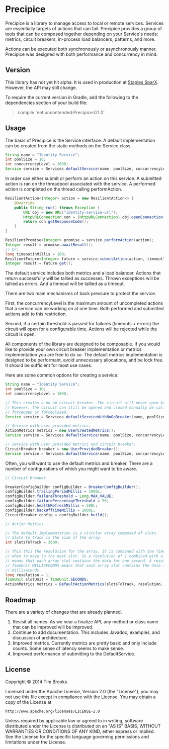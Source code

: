 # Precipice

Precipice is a library to manage access to local or remote services. Services are essentially targets of actions that
 can fail. Precipice provides a group of tools that can be composed together depending on your Service's needs: metrics,
circuit breakers, in-process load balancers, patterns, and more.

Actions can be executed both synchronously or asynchronously manner. Precipice was designed with both performance and
concurrency in mind.

## Version

This library has not yet hit alpha. It is used in production at [Staples SparX](http://www.staples-sparx.com). However,
the API may still change.

To require the current version in Gradle, add the following to the dependencies section of your build file:
> compile 'net.uncontended:Precipice:0.1.0'

## Usage

The basis of Precipice is the Service interface. A default implementation can be created from the static methods on the Service class.

```java
String name = "Identity Service";
int poolSize = 10;
int concurrencyLevel = 1000;
Service service = Services.defaultService(name, poolSize, concurrencyLevel);
```

In order can either submit or perform an action on this service. A submitted action is ran on the threadpool associated with the service. A performed action is completed on the thread calling performAction.

```java
ResilientAction<Integer> action = new ResilientAction<> {
    @Override
    public String run() throws Exception {
        URL obj = new URL("identity-service-url");
        HttpURLConnection con = (HttpURLConnection) obj.openConnection();
        return con.getResponseCode();
    }
}

ResilientPromise<Integer> promise = service.performAction(action);
Integer result = promise.awaitResult();
// Or:
long timeoutInMillis = 100;
ResilientFuture<Integer> future = service.submitAction(action, timeoutInMillis);
Integer result = future.get();
```

The default service includes both metrics and a load balancer. Actions that return successfully will be tallied as successes. Thrown exceptions will be tallied as errors. And a timeout will be tallied as a timeout.

There are two main mechanisms of back pressure to protect the service.

First, the concurrencyLevel is the maximum amount of uncompleted actions that a service can be working on at one time. Both performed and submitted actions add to this restriction.

Second, if a certain threshold is passed for failures (timeouts + errors) the circuit will open for a configurable time. Actions will be rejected while the circuit is open.

All components of the library are designed to be composable. If you would like to provide your own circuit breaker implementation or metrics implementation you are free to do so. The default metrics implementation is designed to be performant, avoid unnecessary allocations, and be lock free. It should be sufficient for most use cases.

Here are some common options for creating a service:
```java
String name = "Identity Service";
int poolSize = 10;
int concurrencyLevel = 1000;

// This creates a no op circuit breaker. The circuit will never open based on failures.
// However, the circuit can still be opened and closed manually be calling 
// forceOpen or forceClosed.
Service service = Services.defaultServiceWithNoOpBreaker(name, poolSize, concurrencyLevel);

// Service with user provided metrics.
ActionMetrics metrics = new UserCreatedMetrics();
Service service = Services.defaultService(name, poolSize, concurrencyLevel, metrics);

// Service with user provided metrics and circuit breaker.
CircuitBreaker breaker = new UserProvidedBreaker();
Service service = Services.defaultService(name, poolSize, concurrencyLevel, metrics, breaker);
```

Often, you will want to use the default metrics and breaker. There are a number of configurations of which you might want to be aware.

```java
// Circuit Breaker

BreakerConfigBuilder configBuilder = BreakerConfigBuilder();
configBuilder.trailingPeriodMillis = 1000L;
configBuilder.failureThreshold = Long.MAX_VALUE;
configBuilder.failurePercentageThreshold = 50;
configBuilder.healthRefreshMillis = 500L;
configBuilder.backOffTimeMillis = 1000L;
CircuitBreaker config = configBuilder.build();

// Action Metrics

// The default implementation is a circular array composed of slots.
// Slots to track is the size of the array.
int slotsToTrack = 3600;

// This this the resolution for the array. It is combined with the TimeUnit to determined
// when to move to the next slot. So a resolution of 1 combined with a TimeUnit.SECONDS
// means that each array slot contains the data for one second. A resolution of 500 with a 
// TimeUnit.MILLISECONDS means that each array slot contains the data for 500
// milliseconds.
long resolution = 1;
TimeUnit slotUnit = TimeUnit.SECONDS;
ActionMetrics metrics = DefaultActionMetrics(slotsToTrack, resolution, slotUnit)
```

## Roadmap

There are a variety of changes that are already planned.

1. Revisit all names. As we near a finalize API, any method or class name that can be improved will be improved.
2. Continue to add documentation. This includes Javadoc, examples, and discussion of architecture.
3. Improved metrics. Currently metrics are pretty basic and only include counts. Some sense of latency seems to make
sense.
4. Improved performance of submitting to the DefaultService.

## License

Copyright © 2014 Tim Brooks

Licensed under the Apache License, Version 2.0 (the "License");
you may not use this file except in compliance with the License.
You may obtain a copy of the License at

    http://www.apache.org/licenses/LICENSE-2.0

Unless required by applicable law or agreed to in writing, software
distributed under the License is distributed on an "AS IS" BASIS,
WITHOUT WARRANTIES OR CONDITIONS OF ANY KIND, either express or implied.
See the License for the specific language governing permissions and
limitations under the License.